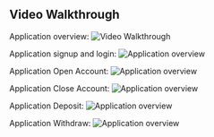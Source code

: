 
## Video Walkthrough

Application overview:
<img src='http://g.recordit.co/ykHhfGOrbR.gif' title='Video Walkthrough' width=''  alt='Video Walkthrough' />

Application signup and login:
<img src='http://g.recordit.co/YZdCgnwQw4.gif' title='Application overview' width='' alt='Application overview' />




Application Open Account:
<img src='http://g.recordit.co/5BvW7fd5w9.gif' title='Application overview' width='' alt='Application overview' />

Application Close Account:
<img src='http://g.recordit.co/VVvSpZqT4g.gif' title='Application overview' width='' alt='Application overview' />

Application Deposit:
<img src='http://g.recordit.co/MUrqfNU81s.gif' title='Application overview' width='' alt='Application overview' />

Application Withdraw:
<img src='http://g.recordit.co/Ov3qySWcxh.gif' title='Application overview' width='' alt='Application overview' />
